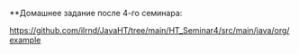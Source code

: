 **Домашнее задание после 4-го семинара:

https://github.com/ilrnd/JavaHT/tree/main/HT_Seminar4/src/main/java/org/example
